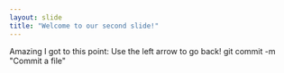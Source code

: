 ```yaml
---
layout: slide
title: "Welcome to our second slide!"
---
```

Amazing I got to this point: 
Use the left arrow to go back!
git commit -m "Commit a file" 
